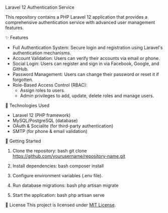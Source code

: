 Laravel 12 Authentication Service

This repository contains a PHP Laravel 12 application that provides a comprehensive authentication service with advanced user management features.

✨ Features
- Full Authentication System: Secure login and registration using Laravel's authentication mechanisms.
- Account Validation: Users can verify their accounts via email or phone.
- Social Login: Users can register and sign in via Facebook, Google, and GitHub.
- Password Management: Users can change their password or reset it if forgotten.
- Role-Based Access Control (RBAC):
  - Assign roles to users.
  - Admin privileges to add, update, delete roles and manage users.

🔧 Technologies Used    
- Laravel 12 (PHP framework)
- MySQL/PostgreSQL (database)
- OAuth & Socialite (for third-party authentication)
- SMTP (for phone & email validation)


🚀 Getting Started
1. Clone the repository:
   bash
   git clone https://github.com/yourusername/repository-name.git
   
2. Install dependencies:
   bash
   composer install
   
3. Configure environment variables (.env file).
4. Run database migrations:
   bash
   php artisan migrate
   
5. Start the application:
   bash
   php artisan serve
   

📜 License
This project is licensed under [MIT License](LICENSE).

